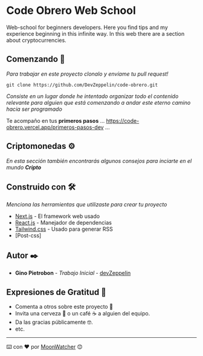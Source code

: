 
# Code Obrero Web School

Web-school for beginners developers. Here you find tips and my experience beginning in this infinite way. In this web there are a section about cryptocurrencies.

## Comenzando 🚀

_Para trabajar en este proyecto clonalo y envíame tu pull request!_

```
git clone https://github.com/DevZeppelin/code-obrero.git
```

_Consiste en un lugar donde he intentado organizar todo el contenido relevante para alguien que está comenzando a andar este eterno camino hacia ser programado_


Te acompaño en tus **primeros pasos**
...
https://code-obrero.vercel.app/primeros-pasos-dev
...

## Criptomonedas ⚙️

_En esta sección también encontrarás algunos consejos para inciarte en el mundo **Cripto**_


## Construido con 🛠️

_Menciona las herramientas que utilizaste para crear tu proyecto_

* [Next.js](http://www.dropwizard.io/1.0.2/docs/) - El framework web usado
* [React.js](https://maven.apache.org/) - Manejador de dependencias
* [Tailwind.css](https://rometools.github.io/rome/) - Usado para generar RSS
* [Post-css]

## Autor ✒️


* **Gino Pietrobon** - *Trabajo Inicial* - [devZeppelin](https://github.com/devzeppelin)


## Expresiones de Gratitud 🎁

* Comenta a otros sobre este proyecto 📢
* Invita una cerveza 🍺 o un café ☕ a alguien del equipo. 
* Da las gracias públicamente 🤓.
* etc.



---
⌨️ con ❤️ por [MoonWatcher](https://github.com/devZeppelin) 😊
